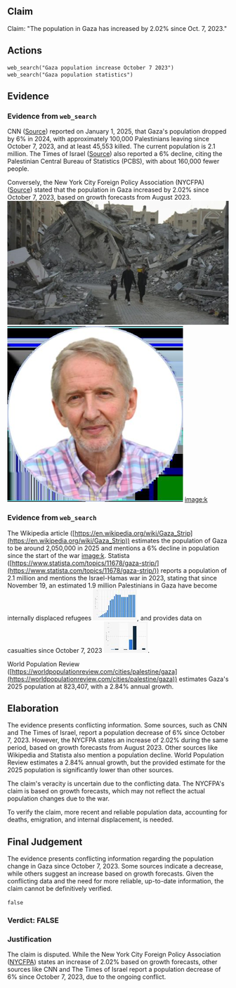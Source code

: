 ## Claim
Claim: "The population in Gaza has increased by 2.02% since Oct. 7, 2023."

## Actions
```
web_search("Gaza population increase October 7 2023")
web_search("Gaza population statistics")
```

## Evidence
### Evidence from `web_search`
CNN ([Source](https://www.cnn.com/2025/01/01/middleeast/israel-population-migration-war-intl)) reported on January 1, 2025, that Gaza's population dropped by 6% in 2024, with approximately 100,000 Palestinians leaving since October 7, 2023, and at least 45,553 killed. The current population is 2.1 million. The Times of Israel ([Source](https://www.timesofisrael.com/gaza-population-down-by-6-since-war-began-says-pa-bureau-citing-hamas-figures/)) also reported a 6% decline, citing the Palestinian Central Bureau of Statistics (PCBS), with about 160,000 fewer people.

Conversely, the New York City Foreign Policy Association (NYCFPA) ([Source](https://nycfpa.org/12/19/population-in-gaza-has-increased-by-2-02-since-october-7-2023/)) stated that the population in Gaza increased by 2.02% since October 7, 2023, based on growth forecasts from August 2023. ![image 1632](media/2025-07-20_10-38-1753007935-200533.jpg) ![image 1646](media/2025-07-20_10-39-1753007954-541099.jpg) <image:k>


### Evidence from `web_search`
The Wikipedia article ([https://en.wikipedia.org/wiki/Gaza_Strip](https://en.wikipedia.org/wiki/Gaza_Strip)) estimates the population of Gaza to be around 2,050,000 in 2025 and mentions a 6% decline in population since the start of the war <image:k>. Statista ([https://www.statista.com/topics/11678/gaza-strip/](https://www.statista.com/topics/11678/gaza-strip/)) reports a population of 2.1 million and mentions the Israel-Hamas war in 2023, stating that since November 19, an estimated 1.9 million Palestinians in Gaza have become internally displaced refugees ![image 1705](media/2025-07-20_10-43-1753008184-681664.jpg), and provides data on casualties since October 7, 2023 ![image 1704](media/2025-07-20_10-43-1753008184-512134.jpg).

World Population Review ([https://worldpopulationreview.com/cities/palestine/gaza](https://worldpopulationreview.com/cities/palestine/gaza)) estimates Gaza's 2025 population at 823,407, with a 2.84% annual growth.


## Elaboration
The evidence presents conflicting information. Some sources, such as CNN and The Times of Israel, report a population decrease of 6% since October 7, 2023. However, the NYCFPA states an increase of 2.02% during the same period, based on growth forecasts from August 2023. Other sources like Wikipedia and Statista also mention a population decline. World Population Review estimates a 2.84% annual growth, but the provided estimate for the 2025 population is significantly lower than other sources.

The claim's veracity is uncertain due to the conflicting data. The NYCFPA's claim is based on growth forecasts, which may not reflect the actual population changes due to the war.

To verify the claim, more recent and reliable population data, accounting for deaths, emigration, and internal displacement, is needed.


## Final Judgement
The evidence presents conflicting information regarding the population change in Gaza since October 7, 2023. Some sources indicate a decrease, while others suggest an increase based on growth forecasts. Given the conflicting data and the need for more reliable, up-to-date information, the claim cannot be definitively verified.

`false`


### Verdict: FALSE

### Justification
The claim is disputed. While the New York City Foreign Policy Association ([NYCFPA](https://nycfpa.org/12/19/population-in-gaza-has-increased-by-2-02-since-october-7-2023/)) states an increase of 2.02% based on growth forecasts, other sources like CNN and The Times of Israel report a population decrease of 6% since October 7, 2023, due to the ongoing conflict.

